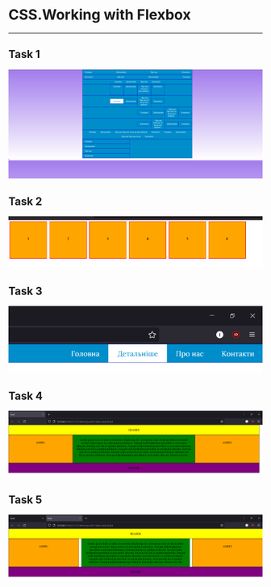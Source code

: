 # CSS.Working with Flexbox
---
## Task 1
![](task1.png)
## Task 2
![](task2.png)
## Task 3
![](task3.png)
## Task 4
![](task4.png)
## Task 5
![](task5.png)
